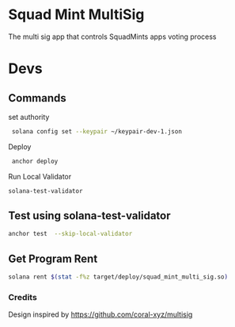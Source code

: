 # Squad Mint MultiSig

The multi sig app that controls SquadMints apps voting process

# Devs

## Commands

set authority
```sh
 solana config set --keypair ~/keypair-dev-1.json
```

Deploy
```sh
 anchor deploy
```

Run Local Validator

```sh
solana-test-validator
```

## Test using solana-test-validator 

```sh
anchor test  --skip-local-validator
```

## Get Program Rent

```sh
solana rent $(stat -f%z target/deploy/squad_mint_multi_sig.so)
```

### Credits

Design inspired by https://github.com/coral-xyz/multisig
